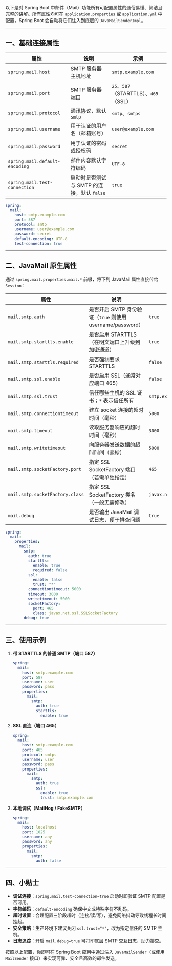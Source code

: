 以下是对 Spring Boot 中邮件（Mail）功能所有可配置属性的通俗易懂、简洁且完整的讲解。所有属性均可在 `application.properties` 或 `application.yml` 中配置，Spring Boot 会自动将它们注入到底层的 `JavaMailSenderImpl`。

---

## 一、基础连接属性

|属性|说明|示例|
|---|---|---|
|`spring.mail.host`|SMTP 服务器主机地址|`smtp.example.com`|
|`spring.mail.port`|SMTP 服务器端口|`25`、`587`（STARTTLS）、`465`（SSL）|
|`spring.mail.protocol`|通讯协议，默认 `smtp`|`smtp`、`smtps`|
|`spring.mail.username`|用于认证的用户名（邮箱账号）|`user@example.com`|
|`spring.mail.password`|用于认证的密码或授权码|`secret`|
|`spring.mail.default-encoding`|邮件内容默认字符编码|`UTF-8`|
|`spring.mail.test-connection`|启动时是否测试与 SMTP 的连接，默认 `false`|`true`|

```yaml
spring:
  mail:
    host: smtp.example.com
    port: 587
    protocol: smtp
    username: user@example.com
    password: secret
    default-encoding: UTF-8
    test-connection: true
```

---

## 二、JavaMail 原生属性

通过 `spring.mail.properties.mail.*` 前缀，将下列 JavaMail 属性直接传给 `Session`：

|属性|说明|示例|
|---|---|---|
|`mail.smtp.auth`|是否开启 SMTP 身份验证（`true` 则使用 username/password）|`true`|
|`mail.smtp.starttls.enable`|是否启用 STARTTLS（在明文端口上升级到加密通道）|`true`|
|`mail.smtp.starttls.required`|是否强制要求 STARTTLS|`false`|
|`mail.smtp.ssl.enable`|是否启用 SSL（通常对应端口 465）|`false`|
|`mail.smtp.ssl.trust`|信任哪些主机的 SSL 证书；`*` 表示信任所有|`smtp.example.com`|
|`mail.smtp.connectiontimeout`|建立 socket 连接的超时时间（毫秒）|`5000`|
|`mail.smtp.timeout`|读取服务器响应的超时时间（毫秒）|`3000`|
|`mail.smtp.writetimeout`|向服务器发送数据的超时时间（毫秒）|`5000`|
|`mail.smtp.socketFactory.port`|指定 SSL SocketFactory 端口（若需单独指定）|`465`|
|`mail.smtp.socketFactory.class`|指定 SSL SocketFactory 类名（一般无需修改）|`javax.net.ssl.SSLSocketFactory`|
|`mail.debug`|是否输出 JavaMail 调试日志，便于排查问题|`true`|

```yaml
spring:
  mail:
    properties:
      mail:
        smtp:
          auth: true
          starttls:
            enable: true
            required: false
          ssl:
            enable: false
            trust: "*"
          connectiontimeout: 5000
          timeout: 3000
          writetimeout: 5000
          socketFactory:
            port: 465
            class: javax.net.ssl.SSLSocketFactory
        debug: true
```

---

## 三、使用示例

1. **带 STARTTLS 的普通 SMTP（端口 587）**
    
    ```yaml
    spring:
      mail:
        host: smtp.example.com
        port: 587
        username: user
        password: pass
        properties:
          mail:
            smtp:
              auth: true
              starttls:
                enable: true
    ```
    
2. **SSL 直连（端口 465）**
    
    ```yaml
    spring:
      mail:
        host: smtp.example.com
        port: 465
        protocol: smtps
        username: user
        password: pass
        properties:
          mail:
            smtp:
              auth: true
              ssl:
                enable: true
                trust: smtp.example.com
    ```
    
3. **本地调试（MailHog / FakeSMTP）**
    
    ```yaml
    spring:
      mail:
        host: localhost
        port: 1025
        username: any
        password: any
        properties:
          mail:
            smtp:
              auth: false
    ```
    

---

## 四、小贴士

- **调试连接**：`spring.mail.test-connection=true` 启动时即验证 SMTP 配置是否可用。
- **字符编码**：`default-encoding` 确保中文或特殊字符不乱码。
- **超时设置**：合理配置三阶段超时（连接/读/写），避免网络抖动导致线程长时间挂起。
- **安全策略**：生产环境下建议关闭 `ssl.trust="*"`，改为指定信任的 SMTP 主机。
- **日志追踪**：开启 `mail.debug=true` 可打印底层 SMTP 交互日志，助力排查。

按照以上配置，你即可在 Spring Boot 应用中通过注入 `JavaMailSender`（或使用 `MailSender` 接口）来实现可靠、安全且高效的邮件发送。